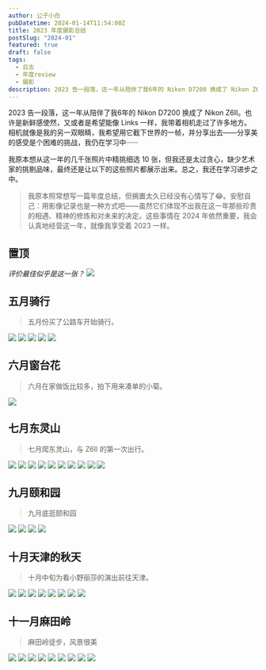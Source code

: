 ```yaml
---
author: 公子小白
pubDatetime: 2024-01-14T11:54:00Z
title: 2023 年度摄影总结
postSlug: "2024-01"
featured: true
draft: false
tags:
  - 日志
  - 年度review
  - 摄影
description: 2023 告一段落，这一年从陪伴了我6年的 Nikon D7200 换成了 Nikon Z6II。也许是新鲜感使然，又或者是希望能像 Links 一样，我带着相机走过了许多地方。相机就像是我的另一双眼睛，我希望用它截下世界的一帧，并分享出去——分享美的感受是个困难的挑战，我仍在学习中······
---
```


2023 告一段落，这一年从陪伴了我6年的 Nikon D7200 换成了 Nikon Z6II。也许是新鲜感使然，又或者是希望能像 Links 一样，我带着相机走过了许多地方。相机就像是我的另一双眼睛，我希望用它截下世界的一帧，并分享出去——分享美的感受是个困难的挑战，我仍在学习中······

我原本想从这一年的几千张照片中精挑细选 10 张，但我还是太过贪心，缺少艺术家的挑剔品味，最终还是让以下的这些照片都展示出来。总之，我还在学习进步之中。

> 我原本照常想写一篇年度总结，但搁置太久已经没有心情写了😂。安慰自己：用影像记录也是一种方式吧——虽然它们体现不出我在这一年那些珍贵的相遇、精神的修炼和对未来的决定。这些事情在 2024 年依然重要，我会认真地经营这一年，就像我享受着 2023 一样。

## 置顶

_评价最佳似乎是这一张？_
![](@assets/images/2023/DSC_2797.jpg)

## 五月骑行

> 五月份买了公路车开始骑行。

![](@assets/images/2023/qixing-1.jpg)
![](@assets/images/2023/qixing-2.jpg)
![](@assets/images/2023/qixing-3.jpg)
![](@assets/images/2023/qixing-5.jpg)
![](@assets/images/2023/qixing-7.jpg)

## 六月窗台花

> 六月在家做饭比较多，拍下用来凑单的小菊。

![](@assets/images/2023/flower.jpg)

## 七月东灵山

> 七月爬东灵山，与 Z6II 的第一次出行。

![](@assets/images/2023/DSC_0485.jpg)
![](@assets/images/2023/DSC_0389.jpg)
![](@assets/images/2023/DSC_0343.jpg)
![](@assets/images/2023/DSC_0399.jpg)
![](@assets/images/2023/DSC_0544.jpg)
![](@assets/images/2023/DSC_0402.jpg)
![](@assets/images/2023/DSC_0440.jpg)
![](@assets/images/2023/DSC_0460.jpg)
![](@assets/images/2023/DSC_0540.jpg)
![](@assets/images/2023/DSC_0575.jpg)

## 九月颐和园

> 九月底逛颐和园

![](@assets/images/2023/DSC_1175.jpg)
![](@assets/images/2023/DSC_1253.jpg)
![](@assets/images/2023/DSC_1312.jpg)
![](@assets/images/2023/DSC_1381.jpg)

## 十月天津的秋天

> 十月中旬为看小野丽莎的演出前往天津。

![](@assets/images/2023/DSC_1788.jpg)
![](@assets/images/2023/DSC_1916.jpg)
![](@assets/images/2023/DSC_1870.jpg)
![](@assets/images/2023/DSC_2008.jpg)
![](@assets/images/2023/DSC_2010.jpg)
![](@assets/images/2023/DSC_2044.jpg)
![](@assets/images/2023/DSC_2064.jpg)
![](@assets/images/2023/DSC_2061.jpg)

## 十一月麻田岭

> 麻田岭徒步，风景很美

![](@assets/images/2023/DSC_2465.jpg)
![](@assets/images/2023/DSC_2810.jpg)
![](@assets/images/2023/DSC_2797.jpg)
![](@assets/images/2023/DSC_2821.jpg)
![](@assets/images/2023/DSC_2997.jpg)
![](@assets/images/2023/DSC_3161.jpg)
![](@assets/images/2023/DSC_2907.jpg)
![](@assets/images/2023/DSC_3216.jpg)
![](@assets/images/2023/DSC_2496.jpg)
